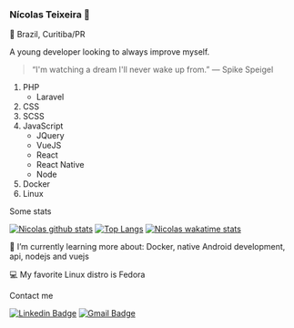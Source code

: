 ### Nícolas Teixeira :sushi:

:pushpin: Brazil, Curitiba/PR

A young developer looking to always improve myself. 

> “I'm watching a dream I'll never wake up from.”
> ― Spike Speigel

1. PHP
      * Laravel
1. CSS
1. SCSS
1. JavaScript
      * JQuery
      * VueJS
      * React
      * React Native
      * Node
1. Docker
1. Linux

Some stats

[![Nicolas github stats](https://github-readme-stats.vercel.app/api?username=nicolasteixeira3856&theme=tokyonight&show_icons=true&count_private=true)](https://github.com/anuraghazra/github-readme-stats)
[![Top Langs](https://github-readme-stats.vercel.app/api/top-langs/?username=nicolasteixeira3856&langs_count=8)](https://github.com/anuraghazra/github-readme-stats)
[![Nicolas wakatime stats](https://github-readme-stats.vercel.app/api/wakatime?username=nicolasteixeira3856)](https://github.com/anuraghazra/github-readme-stats)

:notebook: I’m currently learning more about: Docker, native Android development, api, nodejs and vuejs

:computer: My favorite Linux distro is Fedora 

Contact me

[![Linkedin Badge](https://img.shields.io/badge/-Nícolas%20Teixeira-3366cc?style=flat-square&logo=Linkedin&logoColor=white&link=https://www.linkedin.com/in/nícolas-teixeira-293446124/)](https://www.linkedin.com/in/nícolas-teixeira-293446124/) 
[![Gmail Badge](https://img.shields.io/badge/-nicolasteixeira3856@outlook.com-3366cc?style=flat-square&logo=Gmail&logoColor=white&link=mailto:nicolasteixeira3856@outlook.com)](mailto:nicolasteixeira3856@outlook.com)
